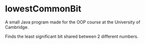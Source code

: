 # lowestCommonBit

A small Java program made for the OOP course at the University of Cambridge.

Finds the least significant bit shared between 2 different numbers.
